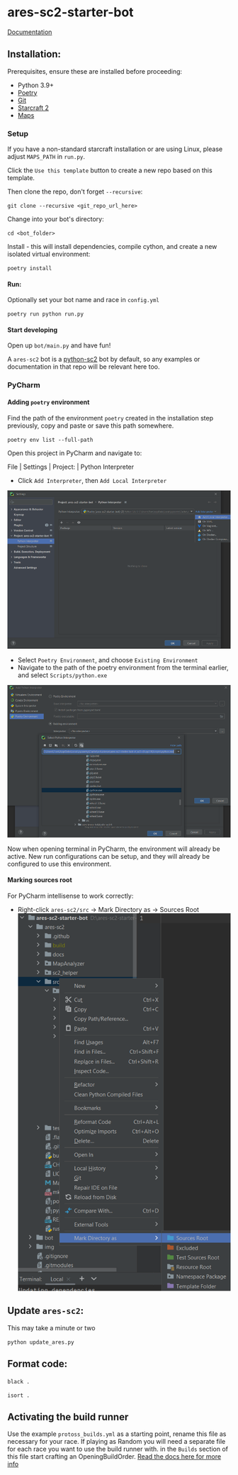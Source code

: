 # ares-sc2-starter-bot

[Documentation](https://aressc2.github.io/ares-sc2/index.html)

## Installation:
Prerequisites, ensure these are installed before proceeding:
- Python 3.9+ 
- [Poetry](https://python-poetry.org/)
- [Git](https://git-scm.com/)
- [Starcraft 2](https://starcraft2.com/en-gb/)
- [Maps](https://sc2ai.net/wiki/maps/)

### Setup
If you have a non-standard starcraft installation or are using Linux, please adjust `MAPS_PATH` in `run.py`.

Click the `Use this template` button to create a new repo based on this template.

Then clone the repo, don't forget `--recursive`:

`git clone --recursive <git_repo_url_here>`

Change into your bot's directory:

`cd <bot_folder>`

Install - this will install dependencies, compile cython, and create a new isolated virtual environment:

`poetry install`

#### Run:

Optionally set your bot name and race in `config.yml`

`poetry run python run.py`

#### Start developing
Open up `bot/main.py` and have fun! 

A `ares-sc2` bot is a [python-sc2](https://github.com/BurnySc2/python-sc2) bot by default, so any examples or
documentation in that repo will be relevant here too.

### PyCharm

#### Adding `poetry` environment
Find the path of the environment `poetry` created in the installation step previously, copy and paste
or save this path somewhere.

`poetry env list --full-path`


Open this project in PyCharm and navigate to:

File | Settings | Project: <project name> | Python Interpreter

 - Click `Add Interpreter`, then `Add Local Interpreter`

![Alt text](img/img1.png "a title")

 - Select `Poetry Environment`, and choose `Existing Environment`
 - Navigate to the path of the poetry environment from the terminal earlier, and select `Scripts/python.exe`

![Alt text](img/img2.png "a title")

Now when opening terminal in PyCharm, the environment will already be active. New run configurations can be setup,
and they will already be configured to use this environment.


#### Marking sources root
For PyCharm intellisense to work correctly:
 - Right-click `ares-sc2/src` -> Mark Directory as -> Sources Root
![Alt text](img/img3.png "a title")

   
## Update `ares-sc2`:
This may take a minute or two

`python update_ares.py`

## Format code:
`black .`

`isort .`


## Activating the build runner
Use the example `protoss_builds.yml` as a starting point, rename this file as necessary for your race. If playing as
Random you will need a separate file for each race you want to use the build runner with. in the `Builds`
section of this file start crafting an OpeningBuildOrder. 
[Read the docs here for more info](https://aressc2.github.io/ares-sc2/tutorials.html#build-runner-system)
